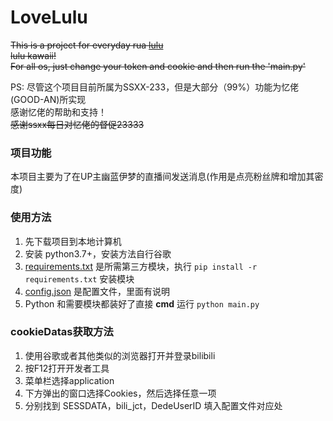# LoveLulu
~~This is a project for everyday rua [lulu](https://space.bilibili.com/21243747/)  
lulu kawaii!  
For all os, just change your token and cookie and then run the 'main.py'~~

PS: 尽管这个项目目前所属为SSXX-233，但是大部分（99%）功能为忆佬(GOOD-AN)所实现  
感谢忆佬的帮助和支持！  
~~感谢ssxx每日对忆佬的督促23333~~

### 项目功能
本项目主要为了在UP主幽蓝伊梦的直播间发送消息(作用是点亮粉丝牌和增加其密度)

### 使用方法

1. 先下载项目到本地计算机
2. 安装 python3.7+，安装方法自行谷歌
3. [requirements.txt](requirements.txt) 是所需第三方模块，执行 `pip install -r requirements.txt` 安装模块
4. [config.json](config.json) 是配置文件，里面有说明
5. Python 和需要模块都装好了直接 **cmd** 运行 `python main.py`

### cookieDatas获取方法

1. 使用谷歌或者其他类似的浏览器打开并登录bilibili
2. 按F12打开开发者工具
3. 菜单栏选择application
4. 下方弹出的窗口选择Cookies，然后选择任意一项
5. 分别找到 SESSDATA，bili_jct，DedeUserID 填入配置文件对应处